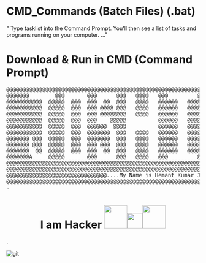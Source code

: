 # CMD_Commands (Batch Files)  (.bat)
" Type tasklist into the Command Prompt. You'll then see a list of tasks and programs running on your computer. ..."


# Download & Run in CMD (Command Prompt) 
<pre>
@@@@@@@@@@@@@@@@@@@@@@@@@@@@@@@@@@@@@@@@@@@@@@@@@@@@@@@@@@@@@@@@@@@@@@@@@@@@@@@@@@@@@@@@@@@@@@@@@@@@@@@@@@
@@@@@@@        @@@       @@@      @@@   @@@@   @@@         @@@@@@@@@@@@         @@@@@@@          @@@@@@@@@
@@@@@@@@@@@  @@@@@  @@@  @@@  @@  @@@   @@@@   @@@@@@   @@@@@@@@@@@@@@@   @@@   @@@@@@   @@@@@@@@@@@@@@@@@
@@@@@@@@@@@  @@@@@  @@@  @@@ @@@@ @@@   @@@@   @@@@@@   @@@@@@@@@@@@@@@   @@@   @@@@@   @@@@@@@@@@@@@@@@@@
@@@@@@@@@@@  @@@@@  @@@  @@@ @@@@@@@@   @@@@   @@@@@@   @@@@@@@@@@@@@@@   @@@   @@@@   @@@@@@@@@@@@@@@@@@@
@@@@@@@@@@@  @@@@@  @@@  @@@    @@@@@          @@@@@@   @@@@@@@@@@@@@@@         @@@@   @@@@@@@@@@@@@@@@@@@
@@@@@@@@@@@  @@@@@  @@@  @@@@@@  @@@@          @@@@@@   @@@@@@@@@@@@@@@         @@@@   @@@@@@@@@@@@@@@@@@@
@@@@@@@@@@@  @@@@@  @@@  @@@@@@@  @@@   @@@@   @@@@@@   @@@@@@@@@@@@@@@   @@@@@@@@@@   @@@@@@@@@@@@@@@@@@@
@@@@@@@ @@@  @@@@@  @@@  @@@@@@@  @@@   @@@@   @@@@@@   @@@@@@@@@@@@@@@   @@@@@@@@@@@   @@@@@@@@@@@@@@@@@@
@@@@@@@ @@@  @@@@@  @@@  @@@ @@@  @@@   @@@@   @@@@@@   @@@@@@@@@@@@@@@   @@@@@@@@@@@@   @@@@@@@@@@@@@@@@@
@@@@@@@  @@  @@@@@  @@@  @@@  @@  @@@   @@@@   @@@@@@   @@@@@@@@@@@@@@@   @@@@@@@@@@@@@    @@@@@@@@@@@@@@@
@@@@@@@A     @@@@@       @@@      @@@   @@@@   @@@         @@@@@@@@@@@@   @@@@@@   @@@@@         @@@@@@@@@
@@@@@@@@@@@@@@@@@@@@@@@@@@@@@@@@@@@@@@@@@@@@@@@@@@@@@@@@@@@@@@      @@@@@@@@@@@@@@@@@@@@@@@@@@@@@@@@@@@@@@
@@@@@@@@@@@@@@@@@@@@@@@@@@@@@@@@@@@@@@@@@@@@@@@@@@@@@@@@@@@@@@@@@@@@@@@@@@@@@@@@@@@@@@@@@@@@@@@@@@@@@@@@@@
@@@@@@@@@@@@@@@@@@@@@@@@@@@@@@@....My Name is Hemant Kumar Joshi....@@@@@@@@@@@@@@@@@@@@@@@@@@@@@@@@@@@@@@
@@@@@@@@@@@@@@@@@@@@@@@@@@@@@@@@@@@@@@@@@@@@@@@@@@@@@@@@@@@@@@@@@@@@@@@@@@@@@@@@@@@@@@@@@@@@@@@@@@@@@@@@@@
. </pre>
<h1 align="center">   I am Hacker  <img src="https://media.giphy.com/media/v1.Y2lkPTc5MGI3NjExaGg3YWswYjQ1eHBwY20ydm5kbW4wYWcxZXNqYXQ5dmxpbzhsdjczaSZlcD12MV9pbnRlcm5hbF9naWZfYnlfaWQmY3Q9cw/3d4Ic3Aziz4VFXTocm/giphy.gif" width="60"><img src="https://media.giphy.com/media/v1.Y2lkPTc5MGI3NjExNndkam1tNG1pcW0xeXpsb2l0dWN4c2NtNW93czY2cnV5bGx0eW1hcyZlcD12MV9pbnRlcm5hbF9naWZfYnlfaWQmY3Q9cw/iD7KUaMRuug5vS4Mn6/giphy.gif" width="40"><img src="https://media.giphy.com/media/v1.Y2lkPTc5MGI3NjExaGg3YWswYjQ1eHBwY20ydm5kbW4wYWcxZXNqYXQ5dmxpbzhsdjczaSZlcD12MV9pbnRlcm5hbF9naWZfYnlfaWQmY3Q9cw/3d4Ic3Aziz4VFXTocm/giphy.gif" width="60"></h1>                       
.
  
![git](https://github.com/hemantjoshi2535/CMD_commands/assets/100144307/765f9ad4-5e69-4845-ac9a-863833bdacf5)

